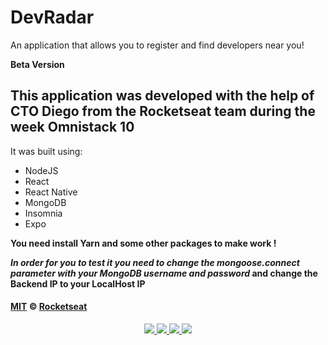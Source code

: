 # DevRadar

An application that allows you to register and find developers near you!

**Beta Version**

## This application was developed with the help of CTO Diego from the Rocketseat team during the week Omnistack 10

It was built using:

- NodeJS
- React
- React Native
- MongoDB
- Insomnia
- Expo


**You need install Yarn and some other packages to make work !**

**_In order for you to test it you need to change the mongoose.connect parameter with your MongoDB username and password_ and change the Backend IP to your LocalHost IP**

#### [MIT](./LICENSE) &copy; [Rocketseat](https://rocketseat.com.br/)

<p align="center">
  <a aria-label="Node" href="https://github.com/nodejs/node/blob/master/doc/changelogs/CHANGELOG_V12.md#12.14.1">
    <img src="https://img.shields.io/badge/node.js@lts-12.14.1-informational?logo=Node.JS"></img>
</a>
  <a aria-label="React" href="https://github.com/facebook/react/blob/master/CHANGELOG.md#16120-november-14-2019">
    <img src="https://img.shields.io/badge/react-16.12.0-informational?logo=react"></img>
  </a>
    <a aria-label="Expo" href="https://www.npmjs.com/package/expo-cli/v/3.11.5">
    <img src="https://img.shields.io/badge/expo--CLI-3.11.5-informational?logo=expo"></img>
  </a>
  </a>

   <a aria-label="License" href="LICENSE.md">
  	<img src="https://img.shields.io/badge/license-MIT-brightgreen"></img>
  </a>
